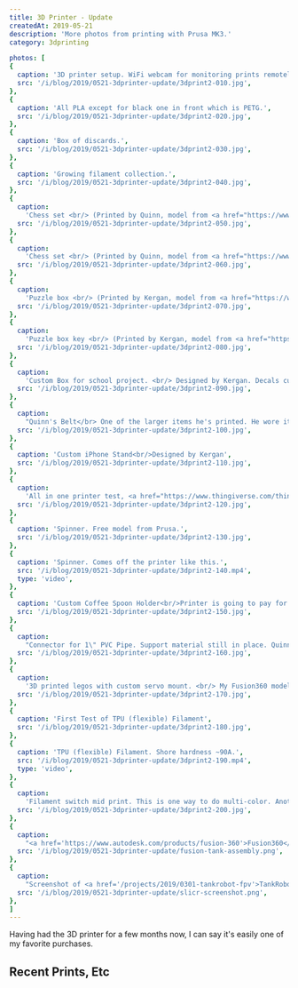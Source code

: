 ```yaml
---
title: 3D Printer - Update
createdAt: 2019-05-21
description: 'More photos from printing with Prusa MK3.'
category: 3dprinting

photos: [
{
  caption: '3D printer setup. WiFi webcam for monitoring prints remotely.',
  src: '/i/blog/2019/0521-3dprinter-update/3dprint2-010.jpg',
},
{
  caption: 'All PLA except for black one in front which is PETG.',
  src: '/i/blog/2019/0521-3dprinter-update/3dprint2-020.jpg',
},
{
  caption: 'Box of discards.',
  src: '/i/blog/2019/0521-3dprinter-update/3dprint2-030.jpg',
},
{
  caption: 'Growing filament collection.',
  src: '/i/blog/2019/0521-3dprinter-update/3dprint2-040.jpg',
},
{
  caption:
    'Chess set <br/> (Printed by Quinn, model from <a href="https://www.thingiverse.com/">Thingiverse</a>)',
  src: '/i/blog/2019/0521-3dprinter-update/3dprint2-050.jpg',
},
{
  caption:
    'Chess set <br/> (Printed by Quinn, model from <a href="https://www.thingiverse.com/">Thingiverse</a>)',
  src: '/i/blog/2019/0521-3dprinter-update/3dprint2-060.jpg',
},
{
  caption:
    'Puzzle box <br/> (Printed by Kergan, model from <a href="https://www.thingiverse.com/">Thingiverse</a>)',
  src: '/i/blog/2019/0521-3dprinter-update/3dprint2-070.jpg',
},
{
  caption:
    'Puzzle box key <br/> (Printed by Kergan, model from <a href="https://www.thingiverse.com/">Thingiverse</a>)',
  src: '/i/blog/2019/0521-3dprinter-update/3dprint2-080.jpg',
},
{
  caption:
    'Custom Box for school project. <br/> Designed by Kergan. Decals cut out on a <a href="https://www.silhouetteamerica.com/shop/machines/cameo">Silhouette Cameo</a>, which <i>was</i> the cool machine before we got the Prusa.',
  src: '/i/blog/2019/0521-3dprinter-update/3dprint2-090.jpg',
},
{
  caption:
    "Quinn's Belt</br> One of the larger items he's printed. He wore it for a few weeks until it broke. Need to try it again with PETG.",
  src: '/i/blog/2019/0521-3dprinter-update/3dprint2-100.jpg',
},
{
  caption: 'Custom iPhone Stand<br/>Designed by Kergan',
  src: '/i/blog/2019/0521-3dprinter-update/3dprint2-110.jpg',
},
{
  caption:
    'All in one printer test, <a href="https://www.thingiverse.com/thing:2656594">available on Thingiverse</a>.',
  src: '/i/blog/2019/0521-3dprinter-update/3dprint2-120.jpg',
},
{
  caption: 'Spinner. Free model from Prusa.',
  src: '/i/blog/2019/0521-3dprinter-update/3dprint2-130.jpg',
},
{
  caption: 'Spinner. Comes off the printer like this.',
  src: '/i/blog/2019/0521-3dprinter-update/3dprint2-140.mp4',
  type: 'video',
},
{
  caption: 'Custom Coffee Spoon Holder<br/>Printer is going to pay for itself in no time...',
  src: '/i/blog/2019/0521-3dprinter-update/3dprint2-150.jpg',
},
{
  caption:
    "Connector for 1\" PVC Pipe. Support material still in place. Quinn really wished we had the printer when he built his <a href='https://photos.kaliatech.com/Random/2019/IMG_20190202_062814.jpg'>SciOly Coaster.</a>",
  src: '/i/blog/2019/0521-3dprinter-update/3dprint2-160.jpg',
},
{
  caption:
    '3D printed legos with custom servo mount. <br/> My Fusion360 model for this is fully parameteric, so can print base at whatever size needed by simply modifying variables.',
  src: '/i/blog/2019/0521-3dprinter-update/3dprint2-170.jpg',
},
{
  caption: 'First Test of TPU (flexible) Filament',
  src: '/i/blog/2019/0521-3dprinter-update/3dprint2-180.jpg',
},
{
  caption: 'TPU (flexible) Filament. Shore hardness ~90A.',
  src: '/i/blog/2019/0521-3dprinter-update/3dprint2-190.mp4',
  type: 'video',
},
{
  caption:
    'Filament switch mid print. This is one way to do multi-color. Another way would be to add the <a href="https://shop.prusa3d.com/en/upgrades/183-original-prusa-i3-mk25smk3s-multi-material-2s-upgrade-kit-mmu2s.html">multi material upgrade</a>.',
  src: '/i/blog/2019/0521-3dprinter-update/3dprint2-200.jpg',
},
{
  caption:
    "<a href='https://www.autodesk.com/products/fusion-360'>Fusion360</a> screenshot of <a href='/projects/2019/0301-tankrobot-fpv'>TankRobot</a> model. I'm not an Autodesk fan and I would've liked to continue using <a href='https://www.alibre.com/'>Alibre</a>, but I can't justify continually paying ~$500 year when Fusion360 is currently free for my purposes. I expect this could come back to bite me some day.",
  src: '/i/blog/2019/0521-3dprinter-update/fusion-tank-assembly.png',
},
{
  caption:
    "Screenshot of <a href='/projects/2019/0301-tankrobot-fpv'>TankRobot</a> base sliced in <a href='https://www.prusa3d.com/slic3r-prusa-edition/'>Slicr PE</a>.",
  src: '/i/blog/2019/0521-3dprinter-update/slicr-screenshot.png',
},
]
---
```


<div class="row">
  <div class="col">
    <p>Having had the 3D printer for a few months now, I can say it's easily one of my favorite purchases.</p>
  </div>
</div>

<h2>Recent Prints, Etc</h2>

<blog-post-photos-simple :photos=photos></blog-post-photos-simple>